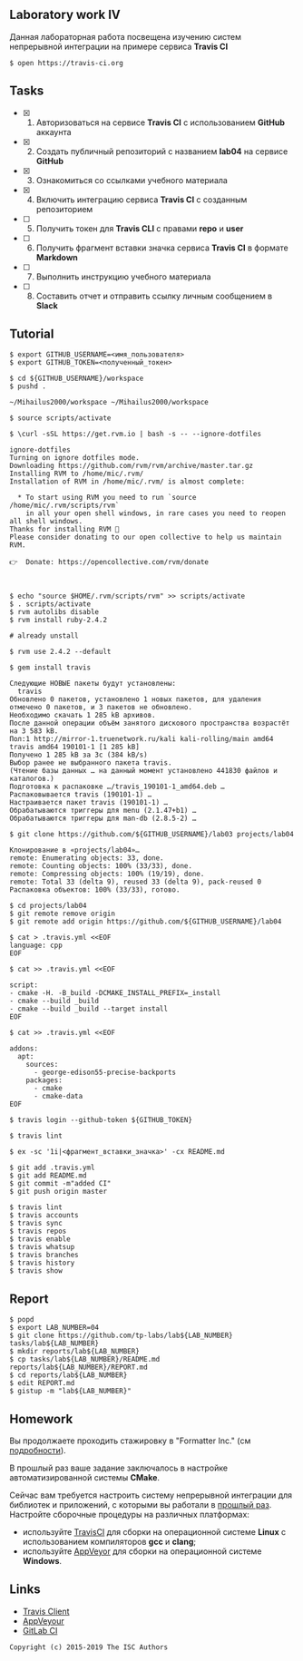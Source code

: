## Laboratory work IV

Данная лабораторная работа посвещена изучению систем непрерывной интеграции на примере сервиса **Travis CI**

```ShellSession
$ open https://travis-ci.org
```

## Tasks

- [x] 1. Авторизоваться на сервисе **Travis CI** с использованием **GitHub** аккаунта
- [x] 2. Создать публичный репозиторий с названием **lab04** на сервисе **GitHub**
- [x] 3. Ознакомиться со ссылками учебного материала
- [x] 4. Включить интеграцию сервиса **Travis CI** с созданным репозиторием
- [ ] 5. Получить токен для **Travis CLI** с правами **repo** и **user**
- [ ] 6. Получить фрагмент вставки значка сервиса **Travis CI** в формате **Markdown**
- [ ] 7. Выполнить инструкцию учебного материала
- [ ] 8. Составить отчет и отправить ссылку личным сообщением в **Slack**

## Tutorial

```ShellSession
$ export GITHUB_USERNAME=<имя_пользователя>
$ export GITHUB_TOKEN=<полученный_токен>
```

```ShellSession
$ cd ${GITHUB_USERNAME}/workspace
$ pushd .

~/Mihailus2000/workspace ~/Mihailus2000/workspace

$ source scripts/activate
```

```ShellSession
$ \curl -sSL https://get.rvm.io | bash -s -- --ignore-dotfiles

ignore-dotfiles
Turning on ignore dotfiles mode.
Downloading https://github.com/rvm/rvm/archive/master.tar.gz
Installing RVM to /home/mic/.rvm/
Installation of RVM in /home/mic/.rvm/ is almost complete:

  * To start using RVM you need to run `source /home/mic/.rvm/scripts/rvm`
    in all your open shell windows, in rare cases you need to reopen all shell windows.
Thanks for installing RVM 🙏
Please consider donating to our open collective to help us maintain RVM.

👉  Donate: https://opencollective.com/rvm/donate



$ echo "source $HOME/.rvm/scripts/rvm" >> scripts/activate
$ . scripts/activate
$ rvm autolibs disable
$ rvm install ruby-2.4.2

# already unstall

$ rvm use 2.4.2 --default

$ gem install travis

Следующие НОВЫЕ пакеты будут установлены:
  travis
Обновлено 0 пакетов, установлено 1 новых пакетов, для удаления отмечено 0 пакетов, и 3 пакетов не обновлено.
Необходимо скачать 1 285 kB архивов.
После данной операции объём занятого дискового пространства возрастёт на 3 583 kB.
Пол:1 http://mirror-1.truenetwork.ru/kali kali-rolling/main amd64 travis amd64 190101-1 [1 285 kB]
Получено 1 285 kB за 3с (384 kB/s)   
Выбор ранее не выбранного пакета travis.
(Чтение базы данных … на данный момент установлено 441830 файлов и каталогов.)
Подготовка к распаковке …/travis_190101-1_amd64.deb …
Распаковывается travis (190101-1) …
Настраивается пакет travis (190101-1) …
Обрабатываются триггеры для menu (2.1.47+b1) …
Обрабатываются триггеры для man-db (2.8.5-2) …

```

```ShellSession
$ git clone https://github.com/${GITHUB_USERNAME}/lab03 projects/lab04

Клонирование в «projects/lab04»…
remote: Enumerating objects: 33, done.
remote: Counting objects: 100% (33/33), done.
remote: Compressing objects: 100% (19/19), done.
remote: Total 33 (delta 9), reused 33 (delta 9), pack-reused 0
Распаковка объектов: 100% (33/33), готово.

$ cd projects/lab04
$ git remote remove origin
$ git remote add origin https://github.com/${GITHUB_USERNAME}/lab04
```

```ShellSession
$ cat > .travis.yml <<EOF
language: cpp
EOF
```

```ShellSession
$ cat >> .travis.yml <<EOF

script:
- cmake -H. -B_build -DCMAKE_INSTALL_PREFIX=_install
- cmake --build _build
- cmake --build _build --target install
EOF
```

```ShellSession
$ cat >> .travis.yml <<EOF

addons:
  apt:
    sources:
      - george-edison55-precise-backports
    packages:
      - cmake
      - cmake-data
EOF
```

```ShellSession
$ travis login --github-token ${GITHUB_TOKEN}
```

```ShellSession
$ travis lint
```

```ShellSession
$ ex -sc '1i|<фрагмент_вставки_значка>' -cx README.md
```

```ShellSession
$ git add .travis.yml
$ git add README.md
$ git commit -m"added CI"
$ git push origin master
```

```ShellSession
$ travis lint
$ travis accounts
$ travis sync
$ travis repos
$ travis enable
$ travis whatsup
$ travis branches
$ travis history
$ travis show
```

## Report

```ShellSession
$ popd
$ export LAB_NUMBER=04
$ git clone https://github.com/tp-labs/lab${LAB_NUMBER} tasks/lab${LAB_NUMBER}
$ mkdir reports/lab${LAB_NUMBER}
$ cp tasks/lab${LAB_NUMBER}/README.md reports/lab${LAB_NUMBER}/REPORT.md
$ cd reports/lab${LAB_NUMBER}
$ edit REPORT.md
$ gistup -m "lab${LAB_NUMBER}"
```

## Homework

Вы продолжаете проходить стажировку в "Formatter Inc." (см [подробности](https://github.com/tp-labs/lab03#Homework)).

В прошлый раз ваше задание заключалось в настройке автоматизированной системы **CMake**.

Сейчас вам требуется настроить систему непрерывной интеграции для библиотек и приложений, с которыми вы работали в [прошлый раз](https://github.com/tp-labs/lab03#Homework). Настройте сборочные процедуры на различных платформах:
* используйте [TravisCI](https://travis-ci.com/) для сборки на операционной системе **Linux** с использованием компиляторов **gcc** и **clang**;
* используйте [AppVeyor](https://www.appveyor.com/) для сборки на операционной системе **Windows**.

## Links

- [Travis Client](https://github.com/travis-ci/travis.rb)
- [AppVeyour](https://www.appveyor.com/)
- [GitLab CI](https://about.gitlab.com/gitlab-ci/)

```
Copyright (c) 2015-2019 The ISC Authors
```
